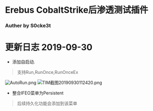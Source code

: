 # Erebus CobaltStrike后渗透测试插件
### Auther by S0cke3t
# 更新日志 2019-09-30
* 添加自启动.
>支持Run,RunOnce,RunOnceEx

![AutoRun.png](https://i.loli.net/2019/09/30/db3f67MK8etyu9k.png)
![TIM截图20190930112420.png](https://i.loli.net/2019/09/30/ux3HQiMVN8plFcA.png)
* 整合IFEO菜单为Persistent
>后续持久化功能会添加到该菜单
